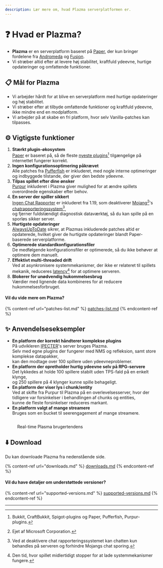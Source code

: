 ```yaml
---
description: Lær mere om, hvad Plazma serverplatformen er.
---
```


# ❓ Hvad er Plazma?

- **Plazma** er en serverplatform baseret på [Paper](https://github.com/PaperMC/Paper), der kun bringer fordelene fra [Andromeda](https://github.com/EarendelArchived/Andromeda) og [Fusion](https://github.com/RuinedTechnologyUnify/Fusion).
- Vi stræber altid efter at levere høj stabilitet, kraftfuld ydeevne, hurtige opdateringer og omfattende funktioner.

## 📋 Mål for Plazma <a href="#id-1" id="id-1"></a>

- Vi arbejder hårdt for at blive en serverplatform med hurtige opdateringer og høj stabilitet.
- Vi stræber efter at tilbyde omfattende funktioner og kraftfuld ydeevne, ikke mindre end en modplatform.
- Vi arbejder på at skabe en fri platform, hvor selv Vanilla-patches kan tilpasses.

## ⚙️ Vigtigste funktioner <a href="#id-2" id="id-2"></a>

1. **Stærkt plugin-økosystem**\
   [Paper](https://github.com/PaperMC/Paper) er baseret på,
   så de fleste [nyeste plugins](#user-content-fn-1)[^1] tilgængelige på internettet fungerer korrekt.
2. **Ingen konfigurationsoptimering påkrævet**\
   Alle patches fra [Pufferfish](https://github.com/pufferfish-gg/Pufferfish) er inkluderet,
   med nogle interne optimeringer og indbyggede tilstande, der giver den bedste ydeevne.
3. **Tilpas spillet efter dine ønsker**\
   [Purpur](https://github.com/PurpurMC/Purpur) inkluderet i Plazma giver mulighed for at ændre
   spillets overordnede egenskaber efter behov.
4. **En server der spiller sikkert**\
   [Ingen Chat Rapporter](https://github.com/Aizistral-Studios/No-Chat-Reports) er inkluderet fra 1.19, som deaktiverer [Mojang](#user-content-fn-2)[^2]'s [chatrapporteringssystem](#user-content-fn-3)[^3],\
   og fjerner fuldstændigt diagnostisk dataværktøj, så du kan spille på en sporløs sikker server.
5. **Hurtigste opdateringer**\
   [AlwaysUpToDate](https://github.com/PlazmaMC/AlwaysUpToDate) sikrer, at Plazmas inkluderede patches altid er opdaterede, hvilket giver de hurtigste opdateringer blandt Paper-baserede serverplatforme.
6. **Optimerede standardkonfigurationsfiler**\
   De medfølgende konfigurationsfiler er optimerede, så du ikke behøver at optimere dem manuelt.
7. **Effektivt multi-threaded drift**\
   Ved at asynkronisere systemmekanismer, der ikke er relateret til spillets mekanik, reduceres [latency](#user-content-fn-4)[^4] for at optimere serveren.
8. **Blokerer for unødvendig hukommelsesbrug**\
   Værdier med lignende data kombineres for at reducere hukommelsesforbruget.

#### Vil du vide mere om Plazma? <a href="#etc-1" id="etc-1"></a>

{% content-ref url="patches-list.md" %}
[patches-list.md](patches-list.md)
{% endcontent-ref %}

## ✨ Anvendelseseksempler <a href="#id-3" id="id-3"></a>

- **En platform der korrekt håndterer komplekse plugins**\
  På udvikleren [IPECTER](https://github.com/IPECTER)'s server bruges Plazma.\
  Selv med egne plugins der fungerer med NMS og refleksion, samt store komplekse datapakker,\
  kan den modtage over 100 spillere uden ydeevneproblemer.
- **En platform der opretholder hurtig ydeevne selv på RPG-servere**\
  Det lykkedes at holde 100 spillere stabilt uden TPS-fald på en enkelt klynge,\
  og 250 spillere på 4 klynger kunne spille behageligt.
- **En platform der viser lys i chunk/entity**\
  Ved at skifte fra Purpur til Plazma på en overlevelsesserver, hvor der tidligere var forsinkelser i behandlingen af chunks og entities,\
  kunne de fleste forsinkelser reduceres markant.
- **En platform valgt af mange streamere**\
  Bruges som en bucket til seerengagement af mange streamere.

<figure>
   <img src="https://badge.plazmamc.org/internal/bstats" alt="">
   
   <figcaption><p>Real-time Plasma brugertendens</p></figcaption>
</figure>

## ⬇️ Download

Du kan downloade Plazma fra nedenstående side.

{% content-ref url="downloads.md" %}
[downloads.md](downloads.md)
{% endcontent-ref %}

#### Vil du have detaljer om understøttede versioner?

{% content-ref url="supported-versions.md" %}
[supported-versions.md](supported-versions.md)
{% endcontent-ref %}

***

[^1]: Bukkit, CraftBukkit, Spigot-plugins og Paper, Pufferfish, Purpur-plugins.

[^2]: Ejet af Microsoft Corporation.

[^3]: Ved at deaktivere chat rapporteringssystemet kan chatten kun behandles på serveren og forhindre Mojangs chat sporing.

[^4]: Den tid, hvor spillet midlertidigt stopper for at lade systemmekanismer fungere.
